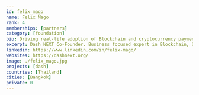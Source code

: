 ```yaml
---
id: felix_mago
name: Felix Mago
rank: 4
memberships: [partners]
category: [foundation]
bio: Driving real-life adoption of Blockchain and cryptocurrency payments. Building DAOs and DAC for the web 4.0.
excerpt: Dash NEXT Co-Founder. Business focused expert in Blockchain, DeFi, decentralization and cryptocurrency payments
linkedin: https://www.linkedin.com/in/felix-mago/
websites: https://dashnext.org/
image: ./felix_mago.jpg
projects: [dash]
countries: [Thailand]
cities: [Bangkok]
private: 0
---
```

